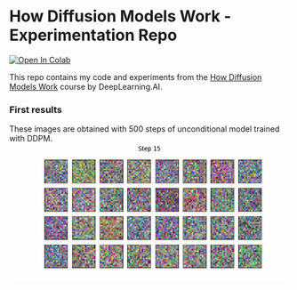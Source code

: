 # How Diffusion Models Work - Experimentation Repo
<a href="https://colab.research.google.com/github/NikiforovG/diffusion-models-basics/blob/develop/main/train.ipynb" target="_parent"><img src="https://colab.research.google.com/assets/colab-badge.svg" alt="Open In Colab"/></a>

This repo contains my code and experiments from the [How Diffusion Models Work](https://www.coursera.org/learn/how-diffusion-models-work-project/) course by DeepLearning.AI.


### First results
These images are obtained with 500 steps of unconditional model trained with DDPM.
![First results](static/first_results_uncond.gif)